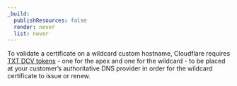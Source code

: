 ```yaml
---
_build:
  publishResources: false
  render: never
  list: never
---
```


To validate a certificate on a wildcard custom hostname, Cloudflare requires [TXT DCV tokens](/cloudflare-for-platforms/cloudflare-for-saas/security/certificate-management/issue-and-validate/validate-certificates/txt/) - one for the apex and one for the wildcard - to be placed at your customer’s authoritative DNS provider in order for the wildcard certificate to issue or renew. 